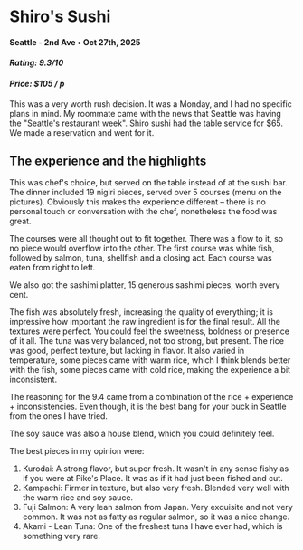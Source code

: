 # Shiro's Sushi
#### Seattle - 2nd Ave • Oct 27th, 2025 
#### _Rating: 9.3/10_
#### _Price: $105 / p_

This was a very worth rush decision. It was a Monday, and I had no specific plans in mind. My roommate came with the news that Seattle was having the "Seattle's restaurant week". Shiro sushi had the table service for $65. We made a reservation and went for it.

## The experience and the highlights

This was chef's choice, but served on the table instead of at the sushi bar. The dinner included 19 nigiri pieces, served over 5 courses (menu on the pictures). Obviously this makes the experience different – there is no personal touch or conversation with the chef, nonetheless the food was great.

The courses were all thought out to fit together. There was a flow to it, so no piece would overflow into the other. The first course was white fish, followed by salmon, tuna, shellfish and a closing act. Each course was eaten from right to left.

We also got the sashimi platter, 15 generous sashimi pieces, worth every cent.

The fish was absolutely fresh, increasing the quality of everything; it is impressive how important the raw ingredient is for the final result. All the textures were perfect. You could feel the sweetness, boldness or presence of it all. The tuna was very balanced, not too strong, but present. The rice was good, perfect texture, but lacking in flavor. It also varied in temperature, some pieces came with warm rice, which I think blends better with the fish, some pieces came with cold rice, making the experience a bit inconsistent. 

The reasoning for the 9.4 came from a combination of the rice + experience + inconsistencies. Even though, it is the best bang for your buck in Seattle from the ones I have tried.

The soy sauce was also a house blend, which you could definitely feel.

The best pieces in my opinion were:
1. Kurodai: A strong flavor, but super fresh. It wasn't in any sense fishy as if you were at Pike's Place. It was as if it had just been fished and cut.
2. Kampachi: Firmer in texture, but also very fresh. Blended very well with the warm rice and soy sauce.
3. Fuji Salmon: A very lean salmon from Japan. Very exquisite and not very common. It was not as fatty as regular salmon, so it was a nice change.
4. Akami - Lean Tuna: One of the freshest tuna I have ever had, which is something very rare.
